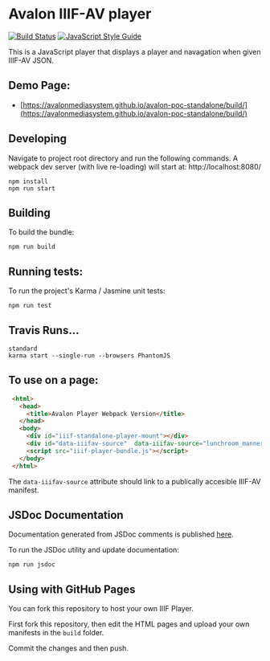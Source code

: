 # Avalon IIIF-AV player 

[![Build Status](https://travis-ci.org/avalonmediasystem/avalon-poc-standalone.svg?branch=master)](https://travis-ci.org/avalonmediasystem/avalon-poc-standalone) [![JavaScript Style Guide](https://img.shields.io/badge/code_style-standard-brightgreen.svg)](https://standardjs.com)


This is a JavaScript player that displays a player and navagation when given IIIF-AV 
JSON. 

## Demo Page:
- [https://avalonmediasystem.github.io/avalon-poc-standalone/build/](https://avalonmediasystem.github.io/avalon-poc-standalone/build/)

## Developing
Navigate to project root directory and run the following commands. A webpack dev server (with live re-loading) will start at: http://localhost:8080/

```
npm install
npm run start
```

## Building 

To build the bundle:

```
npm run build
```

## Running tests:

To run the project's Karma / Jasmine unit tests:

```base
npm run test
```

## Travis Runs...
```base
standard
karma start --single-run --browsers PhantomJS
```

## To use on a page:

```html
 <html>
   <head>
     <title>Avalon Player Webpack Version</title>
   </head>
   <body>
     <div id="iiif-standalone-player-mount"></div>
     <div id="data-iiifav-source"  data-iiifav-source="lunchroom_manners_v2.json"></div>
     <script src="iiif-player-bundle.js"></script>
   </body>
 </html>
```
The `data-iiifav-source` attribute should link to a publically accesible IIIF-AV manifest.

## JSDoc Documentation

Documentation generated from JSDoc comments is published <a href="https://avalonmediasystem.github.io/avalon-poc-standalone/out/">here</a>. 

To run the JSDoc utility and update documentation:
```
npm run jsdoc
```

## Using with GitHub Pages

You can fork this repository to host your own IIIF Player. 

First fork this repository, then edit the HTML pages and upload your own manifests in the `build` folder. 

Commit the changes and then push. 
